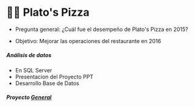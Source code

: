 # 🍕🍕  Plato's Pizza

+ Pregunta general: ¿Cuál fue el desempeño de Plato's Pizza en 2015? 

+ Objetivo: Mejorar las operaciones del restaurante en 2016

##### Análisis de datos
+ En SQL Server
+ Presentacion del Proyecto PPT
+ Desarrollo Base de Datos

   
##### Proyecto [General](https://github.com/EvelynOr/4.Portafolio/tree/main/Empresarial/Pizza%20Challenge)

  

